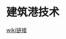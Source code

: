 # 建筑港技术

[wiki链接](https://github.com/kelingwei/jianzhugang/wiki/%E5%BB%BA%E7%AD%91%E6%B8%AF%E8%BD%AF%E4%BB%B6%E9%83%A8%E7%BD%B2%E6%9E%B6%E6%9E%84)
